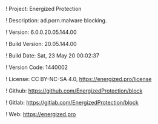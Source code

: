! Project: Energized Protection

! Description: ad.porn.malware blocking.

! Version: 6.0.0.20.05.144.00

! Build Version: 20.05.144.00

! Build Date: Sat, 23 May 20 00:02:37

! Version Code: 1440002

! License: CC BY-NC-SA 4.0, https://energized.pro/license

! Github: https://github.com/EnergizedProtection/block

! Gitlab: https://gitlab.com/EnergizedProtection/block


! Web: https://energized.pro
